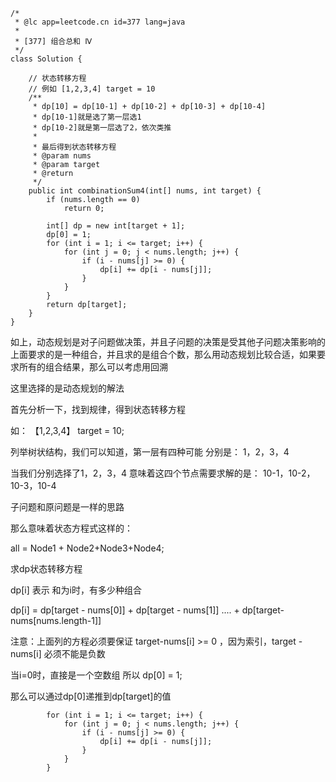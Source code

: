 ```
/*
 * @lc app=leetcode.cn id=377 lang=java
 *
 * [377] 组合总和 Ⅳ
 */
class Solution {

    // 状态转移方程
    // 例如 [1,2,3,4] target = 10
    /**
     * dp[10] = dp[10-1] + dp[10-2] + dp[10-3] + dp[10-4]
     * dp[10-1]就是选了第一层选1
     * dp[10-2]就是第一层选了2，依次类推
     * 
     * 最后得到状态转移方程
     * @param nums
     * @param target
     * @return
     */
    public int combinationSum4(int[] nums, int target) {
        if (nums.length == 0)
            return 0;

        int[] dp = new int[target + 1];
        dp[0] = 1;
        for (int i = 1; i <= target; i++) {
            for (int j = 0; j < nums.length; j++) {
                if (i - nums[j] >= 0) {
                    dp[i] += dp[i - nums[j]];
                }
            }
        }
        return dp[target];
    }
}

```

如上，动态规划是对子问题做决策，并且子问题的决策是受其他子问题决策影响的
上面要求的是一种组合，并且求的是组合个数，那么用动态规划比较合适，如果要求所有的组合结果，那么可以考虑用回溯

这里选择的是动态规划的解法

首先分析一下，找到规律，得到状态转移方程

如： 【1,2,3,4】  target = 10;

列举树状结构，我们可以知道，第一层有四种可能
分别是： 1，2，3，4

当我们分别选择了1，2，3，4
意味着这四个节点需要求解的是： 10-1，10-2，10-3，10-4

子问题和原问题是一样的思路

那么意味着状态方程式这样的：

all = Node1 + Node2+Node3+Node4;

求dp状态转移方程

dp[i] 表示 和为i时，有多少种组合

dp[i] = dp[target - nums[0]] + dp[target - nums[1]] .... + dp[target-nums[nums.length-1]]

注意：上面列的方程必须要保证  target-nums[i] >= 0 ，因为索引，target - nums[i] 必须不能是负数

当i=0时，直接是一个空数组
所以
dp[0] = 1;

那么可以通过dp[0]递推到dp[target]的值

```
        for (int i = 1; i <= target; i++) {
            for (int j = 0; j < nums.length; j++) {
                if (i - nums[j] >= 0) {
                    dp[i] += dp[i - nums[j]];
                }
            }
        }
```